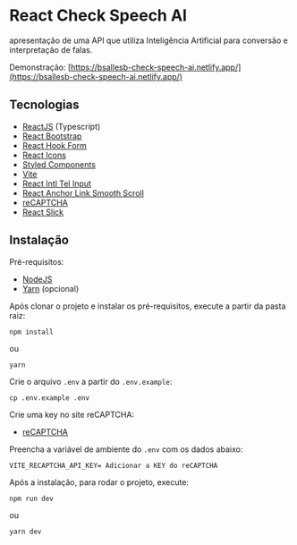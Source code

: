 # React Check Speech AI

apresentação de uma API que utiliza Inteligência Artificial para conversão e interpretação de falas.

Demonstração: [https://bsallesb-check-speech-ai.netlify.app/](https://bsallesb-check-speech-ai.netlify.app/)

## Tecnologias

- [ReactJS](https://reactjs.org) (Typescript)
- [React Bootstrap](https://react-bootstrap.github.io/)
- [React Hook Form](https://react-hook-form.com/) 
- [React Icons](https://react-icons.github.io/react-icons/)
- [Styled Components](https://styled-components.com/)
- [Vite](https://vitejs.dev/)
- [React Intl Tel Input](https://github.com/patw0929/react-intl-tel-input)
- [React Anchor Link Smooth Scroll](https://github.com/mauricevancooten/react-anchor-link-smooth-scroll)
- [reCAPTCHA](https://developers.google.com/recaptcha)
- [React Slick](https://react-slick.neostack.com/)

## Instalação

Pré-requisitos:

-   [NodeJS](https://nodejs.org/)
-   [Yarn](https://yarnpkg.com/) (opcional)

Após clonar o projeto e instalar os pré-requisitos, execute a partir da pasta raiz:
```
npm install
```
ou
```
yarn
```

Crie o arquivo `.env` a partir do `.env.example`:
```
cp .env.example .env
```

Crie uma key no site reCAPTCHA:

- [reCAPTCHA](https://www.google.com/recaptcha/admin/create)


Preencha a variável de ambiente do `.env` com os dados abaixo:
```
VITE_RECAPTCHA_API_KEY= Adicionar a KEY do reCAPTCHA
```

Após a instalação, para rodar o projeto, execute:
```
npm run dev
```
ou
```
yarn dev
```
